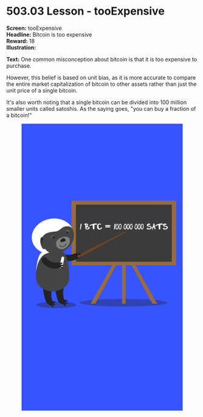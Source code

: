 # 503.03 Lesson - tooExpensive

**Screen:** tooExpensive\
**Headline:** Bitcoin is too expensive\
**Reward:** 18\
**Illustration:**

**Text:** One common misconception about bitcoin is that it is too expensive to purchase.

However, this belief is based on unit bias, as it is more accurate to compare the entire market capitalization of bitcoin to other assets rather than just the unit price of a single bitcoin.

It's also worth noting that a single bitcoin can be divided into 100 million smaller units called satoshis. As the saying goes, "you can buy a fraction of a bitcoin!"

<figure><img src="../.gitbook/assets/503-03.png" alt=""><figcaption></figcaption></figure>
